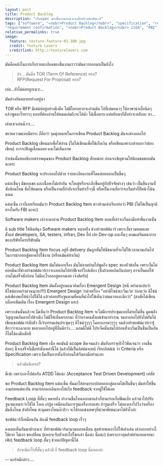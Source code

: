 ```yaml
---
layout: post
title: Product Backlog
description: "เก็บspec ของชิ้นงานก่อนจะลงมือสร้างซอฟต์แวร์"
tags: ["software", "<nobr>Product Backlog</nobr>", "specification", "requirement", 
"requirement confirmation", "<nobr>Product Backlog</nobr> item", "PBI", "PB", "Agile Requirement"]
relative_permalinks: true
image:
  feature: texture-feature-01-300.jpg
  credit: Texture Lovers
  creditlink: http://texturelovers.com
---
```


มันคือคลังในการเก็บรายละเอียดของชิ้นงานเราว่ามันควรออกมาเป็นยังไง

> อ้า... มันคือ TOR (Term Of Reference) หรอ? <br/>
RFP(Request For Proposal) หรอ?


เอ่อ...​ยังไม่ค่อยถูกเนาะ...

มันต่างกันหลายอย่างอยู่นา

TOR หรือ RFP มีเสน่ห์อยู่อย่างนึงคือ ไม่มีใครอยากจะอ่านมัน ไอ้ที่เล่มหนาๆ ใช้ภาษาน่าเบื่อนิดๆ แล้วพูดอะไรยาวๆ แบบที่ต้องอ่านให้หมดเล่มถึงจะได้น้ำ ได้เนื้อครบ
แค่หยิบมาก็ตั้งท่าจะหลับละ ฮา...   

เค้าแซวเล่นน๊าาา....

ขยายความแบบมีสาระ ก็คือว่า จุดมุ่งหมายในการเขียน <nobr>Product Backlog</nobr> มันจะต่างออกไป

<nobr>Product Backlog</nobr> 
เขียนมาเพื่อให้อ่าน (ไม่ได้เขียนเพื่อใช้เก็บเงิน หรือเขียนเพราะเค้าบอกว่าต้องเขียน) อาจจะฟังดูเลื่อนลอย และไม่เห็นภาพ

ถ้าเช่นนั้นขออธิบายสรรพคุณของ <nobr>Product Backlog</nobr> สักหน่อย ก่อนจะเชิญชวนให้นิยมชมชอบมันนะคระ

<nobr>Product Backlog</nobr> จะประกอบไปด้วย รายละเอียดงานที่โดนซอยออกเป็นชิ้นๆ

แต่ละชิ้นๆ มีขอบเขต และเนื้อหาไม่เท่ากัน จะใหญ่หรือจะเล็กขึ้นอยู่กับปัจจัยต่างๆ เช่นว่า เป็นชิ้นงานที่ซับซ้อนไหม ซับไซ้หมอน
หรือเป็นงานที่กำลังจะเริ่มทำเร็วๆนี้ หรือเป็นงานที่กว่าจะเริ่มทำก็ปีหน้าโน้นนนน

แต่ละชิ้น เราก็เลยเรียกมันว่า <nobr>Product Backlog Item</nobr> ชาวบ้านเค้าเรียกย่อว่า PBI (ไม่ได้เป็นญาติทางใดกับ FBI นะคะ)

Software makers เค้าจะมาอ่าน <nobr>Product Backlog Item</nobr> ตอนที่เค้าจะเริ่มลงมือทำชิ้นงานนั้น

มี sub title ให้นิดส์นุง Software makers หมายถึง ช่างทำซอฟต์แวร์ เพราะงั้นรวมหมดเลย ตั้งแต่ developers, 
SA, testers, infraฯ, Dev อึ๊ป เอ้ย Dev-op และอื่นๆ ตามแต่จินตนาการของบริษัทใครบริษัทมัน

<nobr>Product Backlog Item focus อยู่ที่ delivery </nobr>มันถูกหั่นให้มีขนาดที่จะไม่ใช้เวลานานเกินไปในการนำออกสู่ตลาดไปใช้งาน (หรือแม้แต่ทำเงิน)

<nobr>Product Backlog Item มันไม่นอกเรื่อง มันไม่ลามปามไปพูดถึง</nobr> spec ของหัวข้ออื่น เพราะงั้นไม่ค่อยมีนะที่ช่างทำซอฟต์แวร์เราจะเลยเถิดไปทำฟีเจอร์ใกล้เคียง
(ซึ่งถ้าเลยเถิดกันบ่อยๆ อาจเป็นผลให้งานไม่เสร็จสักก้อน ไม่มีอะไรออกสูตลาดเลย เจ๊งสิครับ)

<nobr>Product Backlog Item มันตั้งอยู่บนแนวคิดเรื่อง </nobr><nobr>Emergent Design</nobr> (หนิ่ อย่ามาแปลว่า ดีไซน์แบบเร่งด่วนนะยะ!!!) 
<nobr>Emergent Design ว่าด้วยเรื่อง </nobr>"อย่าดีไซน์ซะเวิ่นเว้อ ว่อกแว่ก ดีไซน์แค่เพียงพอให้นำไปใช้ได้ แล้วค่อยปรับจูนตามที่คนที่นำไปใช้เห็นว่าสมควรและดีกว่า"
(สงสัยได้เขียนบล็อกเพิ่มเติม เรื่อง <nobr>Emergent Design</nobr> แฮะ)

เพราะเช่นนั้นแล้วจะ*ไม*่เห็นว่า <nobr>Product Backlog Item</nobr> จะไม่มีการประชุมแบบไม่จบไม่สิ้น ดูดพลังวิญญาณกันตายไปข้างนึง
ไม่มีให้เห็นหรอกนะ ที่ว่าบางคนตั้งแต่เข้ามาทำงาน จนลาออกไปยังไม่ทันได้เขียนซอฟต์แวร์สักตัว ก็เจ้ากรรมเล่นประชุมๆๆ ดีไซน์ๆๆๆๆ ไดอะแกรมๆๆๆๆ
จนช่างทำซอฟต์แวร์เรารู้สึกวว่าจะเฉาตาย ขอลาออกไปอยู่ที่อื่นดีกว่า.... แถมดีไม่ดี โปรเจ็คนั้นล่มไปก่อนที่จะเริ่มเป็นชิ้นเป็นอัน ก็ไม่ได้ลงมือสักที 

<nobr>Product Backlog Item เนี่ย พอมันมี scope ชัดเจนแล้ว </nobr>มันยังบรรจุเป้าไว้ชัดเจนว่า งานชิ้นย่อยๆ นี้จะเสร็จก็เมื่อทำสิ่งเหล่านี้ได้ (แล้วก็มีเป็นลิสต์มาเลย)
เรียกลิสต์เน้ ว่า Criteria หรือ Specification เพราะงั้นเป็นการตั้งเป้าก่อนไปเริ่มลงมือทำนะฮะ

> แล้วมันดีเหรอ?

ดีเซ่ะ เพราะเอาไปต่อกับ ATDD ได้แน่ะ (Acceptance Test Driven Development) เท่สัส

พอ <nobr>Product Backlog Item</nobr> แต่ละชิ้น หั่นมาให้สามารถปล่อยออกสู่ตลาดได้เป็นชิ้นๆ มันทำให้ชิ้นงานย่อยแต่ละอัน 
สามารถออกเดินทางไปเก็บ feedback จากผู้ใช้ได้เลย 

Feedback Loop ที่สั้นๆ หมายถึง ทำงานชิ้นไหนออกมาแล้วก็สามารถเก็บฟีดแบ็ก แล้วนำไปปรับจูนจนเหมาะว่าใช้ได้ โอเค เก๋กู้ด
เหมือนกันการจูนเครื่องรถแข่ง ถ้าจูนเสร็จ ไม่ลองเอาไปวิ่งว่าเครื่องมันนิ่งไหม สำลักไหม สะดุดตรงไหนอ๊ะป่าว จะได้รถแข่งเทพๆที่นำพาชัยชนะมาได้ยังไงอ่ะ

ซอฟต์แวร์ก็เหมือนกัน ต้องมี feedback loop เร็วๆ 

คงเคยเห็นกันมาบ้างเนาะ ที่ทำซอฟต์แวร์มานานหลายเดือน สุดท้ายพอเอาไปให้เค้าเล่น เค้าบอกอย่างงี้ใช้ยาก ไม่เอา ขอเปลี่ยน
(แทบจะจับหัวเค้าไปโขกเสา นี่แน่ะ นี่แน่ะ) (เพราะเราอุตส่าห์ทำแทบตายนะเฟ้ย)  feedback loop สั้นๆ ช่วยแก้ปัญหานี้ได้

> ถ้าจะมีอะไรที่สั้นๆ แล้วดี ก็ feedback loop นี่แหละค่ะ

-- แอร์หมีกล่าว....